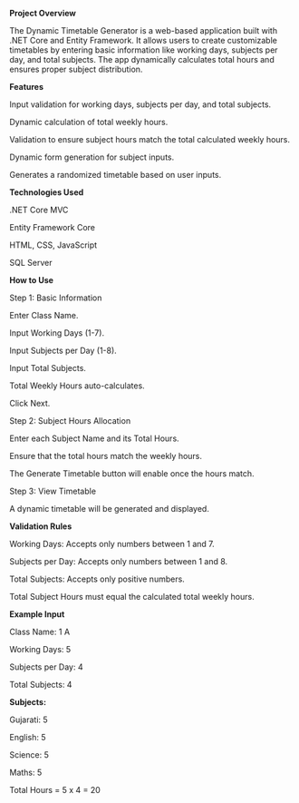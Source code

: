 **Project Overview**

The Dynamic Timetable Generator is a web-based application built with .NET Core and Entity Framework. It allows users to create customizable timetables by entering basic information like working days, subjects per day, and total subjects. The app dynamically calculates total hours and ensures proper subject distribution.

**Features**

Input validation for working days, subjects per day, and total subjects.

Dynamic calculation of total weekly hours.

Validation to ensure subject hours match the total calculated weekly hours.

Dynamic form generation for subject inputs.

Generates a randomized timetable based on user inputs.

**Technologies Used**

.NET Core MVC

Entity Framework Core

HTML, CSS, JavaScript

SQL Server

**How to Use**

Step 1: Basic Information

Enter Class Name.

Input Working Days (1-7).

Input Subjects per Day (1-8).

Input Total Subjects.

Total Weekly Hours auto-calculates.

Click Next.

Step 2: Subject Hours Allocation

Enter each Subject Name and its Total Hours.

Ensure that the total hours match the weekly hours.

The Generate Timetable button will enable once the hours match.

Step 3: View Timetable

A dynamic timetable will be generated and displayed.

**Validation Rules**

Working Days: Accepts only numbers between 1 and 7.

Subjects per Day: Accepts only numbers between 1 and 8.

Total Subjects: Accepts only positive numbers.

Total Subject Hours must equal the calculated total weekly hours.

**Example Input**

Class Name: 1 A

Working Days: 5

Subjects per Day: 4

Total Subjects: 4

**Subjects:**

Gujarati: 5

English: 5

Science: 5

Maths: 5

Total Hours = 5 x 4 = 20





